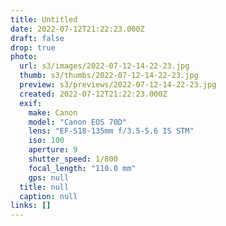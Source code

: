 ```yaml
---
title: Untitled
date: 2022-07-12T21:22:23.000Z
draft: false
drop: true
photo:
  url: s3/images/2022-07-12-14-22-23.jpg
  thumb: s3/thumbs/2022-07-12-14-22-23.jpg
  preview: s3/previews/2022-07-12-14-22-23.jpg
  created: 2022-07-12T21:22:23.000Z
  exif:
    make: Canon
    model: "Canon EOS 70D"
    lens: "EF-S18-135mm f/3.5-5.6 IS STM"
    iso: 100
    aperture: 9
    shutter_speed: 1/800
    focal_length: "110.0 mm"
    gps: null
  title: null
  caption: null
links: []
---
```

